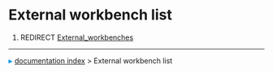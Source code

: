 # External workbench list
1.  REDIRECT [External_workbenches](External_workbenches.md)



---
![](images/Right_arrow.png) [documentation index](../README.md) > External workbench list
